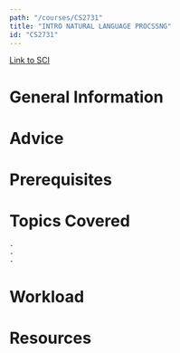 ```yaml
---
path: "/courses/CS2731"
title: "INTRO NATURAL LANGUAGE PROCSSNG"
id: "CS2731"
---
```

[Link to SCI]("http://courses.sci.pitt.edu/courses/courses/view/CS-2731")

# General Information

# Advice


# Prerequisites
<!-- PREREQ_REPLACEMENT (Do not remove) -->

<!-- END PREREQ_REPLACEMENT (Do not remove) -->
# Topics Covered
	- 
	-
	-
# Workload

<!-- TESTIMONIALS
# Testimonials
This gets replaced with Gatsby, its
data comes from Google Sheets for easier
editing!
-->

# Resources
